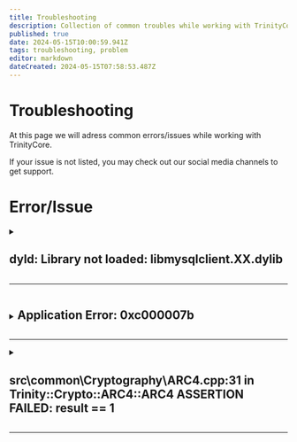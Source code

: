 ```yaml
---
title: Troubleshooting
description: Collection of common troubles while working with TrinityCore
published: true
date: 2024-05-15T10:00:59.941Z
tags: troubleshooting, problem
editor: markdown
dateCreated: 2024-05-15T07:58:53.487Z
---
```


# Troubleshooting
At this page we will adress common errors/issues while working with TrinityCore.

If your issue is not listed, you may check out our social media channels to get support.

# Error/Issue

<details>
<summary><h2 style="display:inline-block">dyld: Library not loaded: libmysqlclient.XX.dylib</h2></summary>  
  
  # Tabs {.tabset}
  ## Issue

  Under macOS if you try to run the core and get the following error:

  ```bash
  dyld: Library not loaded: libmysqlclient.18.dylib

  Referenced from: /your/path/to/bin/./worldserver
  Reason: image not found
  Trace/BPT trap: 5
  ```

  This means it is looking for libmysqlclient.18.dylib file under /usr/lib/ folder but that file is not there.

  ## Solution

  The solution is to locate that file and create a symbolic link under /usr/lib/ by typing:

  ```bash
  sudo ln -s /path/to/your/libmysqlclient.18.dylib /usr/lib/libmysqlclient.18.dylib
  ```

  For example:

  ```bash
  sudo ln -s /usr/local/mysql/lib/libmysqlclient.18.dylib /usr/lib/libmysqlclient.18.dylib
  ```
</details>

---

<details>
<summary><h2 style="display:inline-block">Application Error: 0xc000007b</h2></summary>  
  
  # Tabs {.tabset}
  ## Issue
  The following error appears when launching worldserver.exe, authserver.exe or bnetserver.exe:
  
  ```
  Application Error
  
  The application was unable to start correctly (0xc000007b). Click OK to close the application.
  ```
  
  ## Solution1  
  This error usually happens when mixing 32 bit and 64 bit DLLs.
  
  It means that if you compiled TC in 32 bits mode (CMake option selected was "Visual Studio 12 2013") you will need the required DLLs in 32 bits as well.
  If you compiled TC in 64 bits mode (Cmake option selected was "Visual Studio 12 2013 Win64") you need all the DLLs in 64 bits mode. 

  >  1. Make sure that the DLLs: libeay32.dll, libmysql.dll, ssleay32.dll and libzmq-v120-mt-X_X_X.dll match the compile mode you selected.
  > a. Unsure if a .dll is 32 bits or 64 bits? See How to tell if .dll is 32 bits or 64 bits?.
  > b. Download links to all these dependencies are available in the page Requirements.
    <!-- {blockquote:.is-success} -->

  ## Solution2
  
  > This error always occurs when you run 32bit applications on a 64bit operating system, never on 32bit operating systems.
  >  1. Install the corresponding / matching 32bit (x86) Visual C++ Runtime distributable, vcredist_x86.exe to solve the issue.
    <!-- {blockquote:.is-success} -->

</details>

---

<details>
<summary><h2 style="display:inline-block">src\common\Cryptography\ARC4.cpp:31 in Trinity::Crypto::ARC4::ARC4 ASSERTION FAILED:
result == 1</h2></summary>  
  
  # Tabs {.tabset}
  ## Issue
  The following error appears when trying to login:
  
  ```
  ...src\common\Cryptography\ARC4.cpp:31 in Trinity::Crypto::ARC4::ARC4 ASSERTION FAILED:
result == 1
  ```
  
  ## Solution
  Your core has been compiled with OpenSSL 3.x. Therefor it requires legacy.dll.
  As written in the Windows Installation guide you forgot to copy the legacy.dll from openssl to your core folder.

  >  Copy your openssl legacy.dll to your core folder
    <!-- {blockquote:.is-success} -->
</details>

---

